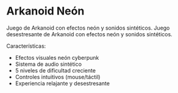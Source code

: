 # Arkanoid Neón
Juego de Arkanoid con efectos neón y sonidos sintéticos.
Juego desestresante de Arkanoid con efectos neón y sonidos sintéticos.

Características:
- Efectos visuales neón cyberpunk
- Sistema de audio sintético
- 5 niveles de dificultad creciente
- Controles intuitivos (mouse/táctil)
- Experiencia relajante y desestresante
